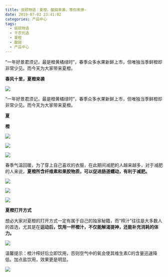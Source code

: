 ```yaml
---
title: 辰颐物语：夏橙，酸甜来袭，等你来撩~
date: 2019-07-03 23:41:02
categories: 产品中心
tags:
  - 辰颐物语
  - 千农优选
  - 夏橙
  - 酸甜
  - 产品中心
---
```


“一年好景君须记，最是橙黄橘绿时”，春季众多水果新鲜上市，但唯独当季鲜橙却非常少见。而今天为大家带来夏橙。

<!-- more -->

**春风十里，夏橙来袭**

![](//upload-images.jianshu.io/upload_images/15717308-9f4de9c6bbb8cece?imageMogr2/auto-orient/strip%7CimageView2/2/w/320/format/webp)

“一年好景君须记，最是橙黄橘绿时”，春季众多水果新鲜上市，但唯独当季鲜橙却非常少见。而今天为大家带来夏橙。

**夏**

**橙**

![](//upload-images.jianshu.io/upload_images/15717308-7b0ca851c3cbdd0a?imageMogr2/auto-orient/strip%7CimageView2/2/w/552/format/webp)

![](//upload-images.jianshu.io/upload_images/15717308-ee24632e2a5606af?imageMogr2/auto-orient/strip%7CimageView2/2/w/562/format/webp)

![](//upload-images.jianshu.io/upload_images/15717308-92dcc627742d3493?imageMogr2/auto-orient/strip%7CimageView2/2/w/640/format/webp)

春季气温回暖，为了穿上自己喜欢的衣服，在此期间减肥的人越来越多，对于减肥的人来说，**夏橙所含纤维素和果胶物质，可以促进肠道蠕动，有利于减肥。**

![](//upload-images.jianshu.io/upload_images/15717308-505cdb79c9a23c8f?imageMogr2/auto-orient/strip%7CimageView2/2/w/400/format/webp)

![](//upload-images.jianshu.io/upload_images/15717308-4433596066bfcc18?imageMogr2/auto-orient/strip%7CimageView2/2/w/500/format/webp)

![](//upload-images.jianshu.io/upload_images/15717308-2c9787d6ab5f23c3?imageMogr2/auto-orient/strip%7CimageView2/2/w/640/format/webp)

**夏橙打开方式**

想必大家对夏橙的打开方式一定有属于自己的独家秘籍，而“榨汁”往往是大多数人的首选，尤其是在**运动后，饮用一杯橙汁，不仅能解渴提神，还能补充消耗的体力。**

![](//upload-images.jianshu.io/upload_images/15717308-0b1110c3fcf974db?imageMogr2/auto-orient/strip%7CimageView2/2/w/640/format/webp)

温馨提示：橙汁榨好后立即饮用，否则空气中的氧会使其维生素C的含量迅速降低。加点盐饮用，效果更是明显。

![](//upload-images.jianshu.io/upload_images/15717308-8e1a95277b75cd79?imageMogr2/auto-orient/strip%7CimageView2/2/w/336/format/webp)
